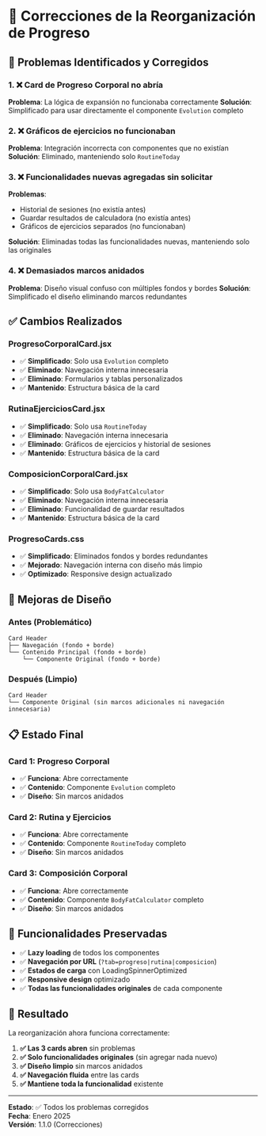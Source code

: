 # 🔧 Correcciones de la Reorganización de Progreso

## 🎯 Problemas Identificados y Corregidos

### 1. **❌ Card de Progreso Corporal no abría**
**Problema**: La lógica de expansión no funcionaba correctamente
**Solución**: Simplificado para usar directamente el componente `Evolution` completo

### 2. **❌ Gráficos de ejercicios no funcionaban**
**Problema**: Integración incorrecta con componentes que no existían
**Solución**: Eliminado, manteniendo solo `RoutineToday`

### 3. **❌ Funcionalidades nuevas agregadas sin solicitar**
**Problemas**:
- Historial de sesiones (no existía antes)
- Guardar resultados de calculadora (no existía antes)
- Gráficos de ejercicios separados (no funcionaban)

**Solución**: Eliminadas todas las funcionalidades nuevas, manteniendo solo las originales

### 4. **❌ Demasiados marcos anidados**
**Problema**: Diseño visual confuso con múltiples fondos y bordes
**Solución**: Simplificado el diseño eliminando marcos redundantes

## ✅ Cambios Realizados

### **ProgresoCorporalCard.jsx**
- ✅ **Simplificado**: Solo usa `Evolution` completo
- ✅ **Eliminado**: Navegación interna innecesaria
- ✅ **Eliminado**: Formularios y tablas personalizados
- ✅ **Mantenido**: Estructura básica de la card

### **RutinaEjerciciosCard.jsx**
- ✅ **Simplificado**: Solo usa `RoutineToday`
- ✅ **Eliminado**: Navegación interna innecesaria
- ✅ **Eliminado**: Gráficos de ejercicios y historial de sesiones
- ✅ **Mantenido**: Estructura básica de la card

### **ComposicionCorporalCard.jsx**
- ✅ **Simplificado**: Solo usa `BodyFatCalculator`
- ✅ **Eliminado**: Navegación interna innecesaria
- ✅ **Eliminado**: Funcionalidad de guardar resultados
- ✅ **Mantenido**: Estructura básica de la card

### **ProgresoCards.css**
- ✅ **Simplificado**: Eliminados fondos y bordes redundantes
- ✅ **Mejorado**: Navegación interna con diseño más limpio
- ✅ **Optimizado**: Responsive design actualizado

## 🎨 Mejoras de Diseño

### **Antes (Problemático)**
```
Card Header
├── Navegación (fondo + borde)
└── Contenido Principal (fondo + borde)
    └── Componente Original (fondo + borde)
```

### **Después (Limpio)**
```
Card Header
└── Componente Original (sin marcos adicionales ni navegación innecesaria)
```

## 📋 Estado Final

### **Card 1: Progreso Corporal**
- ✅ **Funciona**: Abre correctamente
- ✅ **Contenido**: Componente `Evolution` completo
- ✅ **Diseño**: Sin marcos anidados

### **Card 2: Rutina y Ejercicios**
- ✅ **Funciona**: Abre correctamente
- ✅ **Contenido**: Componente `RoutineToday` completo
- ✅ **Diseño**: Sin marcos anidados

### **Card 3: Composición Corporal**
- ✅ **Funciona**: Abre correctamente
- ✅ **Contenido**: Componente `BodyFatCalculator` completo
- ✅ **Diseño**: Sin marcos anidados

## 🔧 Funcionalidades Preservadas

- ✅ **Lazy loading** de todos los componentes
- ✅ **Navegación por URL** (`?tab=progreso|rutina|composicion`)
- ✅ **Estados de carga** con LoadingSpinnerOptimized
- ✅ **Responsive design** optimizado
- ✅ **Todas las funcionalidades originales** de cada componente

## 🎯 Resultado

La reorganización ahora funciona correctamente:

1. **✅ Las 3 cards abren** sin problemas
2. **✅ Solo funcionalidades originales** (sin agregar nada nuevo)
3. **✅ Diseño limpio** sin marcos anidados
4. **✅ Navegación fluida** entre las cards
5. **✅ Mantiene toda la funcionalidad** existente

---

**Estado**: ✅ Todos los problemas corregidos  
**Fecha**: Enero 2025  
**Versión**: 1.1.0 (Correcciones)
